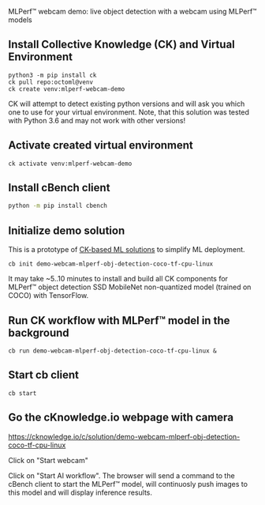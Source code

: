 MLPerf&trade; webcam demo: live object detection with a webcam using MLPerf&trade; models

## Install Collective Knowledge (CK) and Virtual Environment

```
python3 -m pip install ck
ck pull repo:octoml@venv
ck create venv:mlperf-webcam-demo
```

CK will attempt to detect existing python versions and will ask you which one to use for your virtual environment.
Note, that this solution was tested with Python 3.6 and may not work with other versions!

## Activate created virtual environment

```
ck activate venv:mlperf-webcam-demo
```

## Install cBench client

```bash
python -m pip install cbench
```

## Initialize demo solution

This is a prototype of [CK-based ML solutions](https://cknowledge.io/docs/intro/introduction.html#portable-ck-solution)
to simplify ML deployment.


```
cb init demo-webcam-mlperf-obj-detection-coco-tf-cpu-linux

```

It may take ~5..10 minutes to install and build all CK components for MLPerf&trade; object detection 
SSD MobileNet non-quantized model (trained on COCO) with TensorFlow.

## Run CK workflow with MLPerf&trade; model in the background

```
cb run demo-webcam-mlperf-obj-detection-coco-tf-cpu-linux &
```

## Start cb client


```
cb start

```


## Go the cKnowledge.io webpage with camera

https://cknowledge.io/c/solution/demo-webcam-mlperf-obj-detection-coco-tf-cpu-linux

Click on "Start webcam"

Click on "Start AI workflow". The browser will send a command to the cBench client
to start the MLPerf&trade; model, will continuosly push images to this model and will
display inference results.

